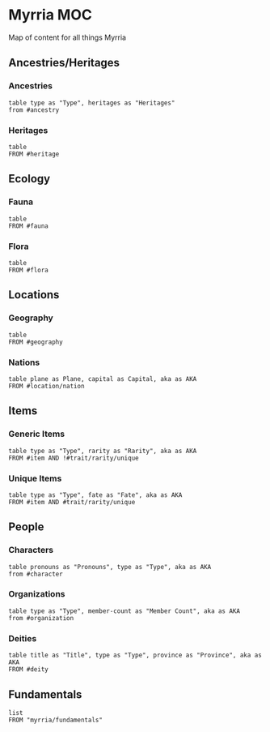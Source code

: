 # Myrria MOC
Map of content for all things Myrria
## Ancestries/Heritages
### Ancestries
```dataview
table type as "Type", heritages as "Heritages"
from #ancestry 
```
### Heritages
```dataview
table
FROM #heritage
```
## Ecology
### Fauna
```dataview
table
FROM #fauna
```
### Flora
```dataview
table
FROM #flora
```

## Locations
### Geography
```dataview
table
FROM #geography
```
### Nations
```dataview
table plane as Plane, capital as Capital, aka as AKA
FROM #location/nation 
```
## Items
### Generic Items
```dataview
table type as "Type", rarity as "Rarity", aka as AKA
FROM #item AND !#trait/rarity/unique
```
### Unique Items
```dataview
table type as "Type", fate as "Fate", aka as AKA
FROM #item AND #trait/rarity/unique 
```
## People
### Characters
```dataview
table pronouns as "Pronouns", type as "Type", aka as AKA
from #character
```
### Organizations
```dataview
table type as "Type", member-count as "Member Count", aka as AKA
from #organization 
```
### Deities
```dataview
table title as "Title", type as "Type", province as "Province", aka as AKA
FROM #deity
```

## Fundamentals
```dataview
list
FROM "myrria/fundamentals"
```
